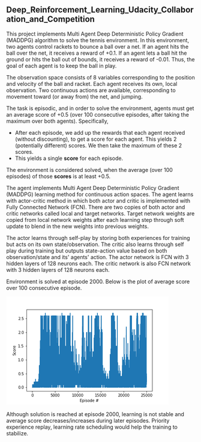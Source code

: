 ## Deep_Reinforcement_Learning_Udacity_Collaboration_and_Competition



This project implements Multi Agent Deep Deterministic Policy Gradient (MADDPG) algorithm to solve the tennis environment. In this environment, two agents control rackets to bounce a ball over a net. If an agent hits the ball over the net, it receives a reward of +0.1.  If an agent lets a ball hit the ground or hits the ball out of bounds, it receives a reward of -0.01.  Thus, the goal of each agent is to keep the ball in play.

The observation space consists of 8 variables corresponding to the position and velocity of the ball and racket. Each agent receives its own, local observation.  Two continuous actions are available, corresponding to movement toward (or away from) the net, and jumping. 

The task is episodic, and in order to solve the environment, agents must get an average score of +0.5 (over 100 consecutive episodes, after taking the maximum over both agents). Specifically,

- After each episode, we add up the rewards that each agent received (without discounting), to get a score for each agent. This yields 2 (potentially different) scores. We then take the maximum of these 2 scores.
- This yields a single **score** for each episode.

The environment is considered solved, when the average (over 100 episodes) of those **scores** is at least +0.5.

The agent implements Multi Agent Deep Deterministic Policy Gradient (MADDPG) learning method for continuous action spaces. The agent learns with actor-critic method in which both actor and critic is implemented with Fully Connected Network (FCN). There are two copies of both actor and critic networks called local and target networks. Target network weights are copied from local network weights after each learning step through soft update to blend in the new weights into previous weights.

The actor learns through self-play by storing both experiences for training but acts on its own state/observation. The critic also learns through self play during training but outputs state-action value based on both observation/state and its' agents' action. The actor network is FCN with 3 hidden layers of 128 neurons each. The critic network is also FCN network with 3 hidden layers of 128 neurons each. 

Environment is solved at episode 2000. Below is the plot of average score over 100 consecutive episode. 

![](AverageScore.png)

Although solution is reached at episode 2000, learning is not stable and average score decreases/increases during later episodes. Priority experience replay, learning rate scheduling would help the training to stabilize.

